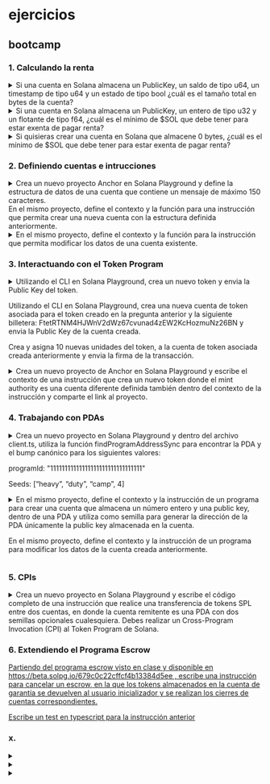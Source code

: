 # ejercicios
## bootcamp
### 1. Calculando la renta
<details><summary>
Si una cuenta en Solana almacena un PublicKey, un saldo de tipo u64, un timestamp de tipo u64 y un estado de tipo bool ¿cuál es el tamaño total en bytes de la cuenta?
</summary>

- PublicKey = 32 bytes
- u64 (saldo) = 8 bytes
- u64 (timestamp) = 8 bytes
- bool (estado) = 1 byte
- Total = 32 + 8 + 8 + 1 = 49 bytes

</details>
<details><summary>
Si una cuenta en Solana almacena un PublicKey, un entero de tipo u32 y un flotante de tipo f64, ¿cuál es el mínimo de $SOL que debe tener para estar exenta de pagar renta?
</summary>

- Primero calculamos el tamaño:
    * PublicKey = 32 bytes
    * u32 = 4 bytes
    * f64 = 8 bytes
    * overhead = 128 bytes
    * Total = 32 + 4 + 8 = 44 bytes + 128 bytes = 172 bytes
- La fórmula para calcular SOL exento de renta es:
    * (tamaño_cuenta * 0.00000348 SOL * 2 años)
    - Por lo tanto: 172 * 0.00000348 * 2 = 0.00119712 SOL

</details>
<details><summary>
Si quisieras crear una cuenta en Solana que almacene 0 bytes, ¿cuál es el mínimo de $SOL que debe tener para estar exenta de pagar renta?
</summary>

- Todas las cuentas en Solana tienen un overhead mínimo de 128 bytes
- Por lo tanto, incluso con 0 bytes de datos, necesitamos calcular:
* 128 * 0.00000348 * 2 = 0.00089088 SOL

</details>


### 2. Definiendo cuentas e intrucciones
<details><summary>
Crea un nuevo proyecto Anchor en Solana Playground y define la estructura de datos de una cuenta que contiene un mensaje de máximo 150 caracteres. </br>
En el mismo proyecto, define el contexto y la función para una instrucción que permita crear una nueva cuenta con la estructura definida anteriormente. 
</summary>

- Código:

```rust
use anchor_lang::prelude::*;

declare_id!("9e1Sp9gCqfHY8CEd6Jm4JvLT899Md5Du5sYMUyQnswSt");

#[program]
pub mod blog {
    use super::*;

    pub fn crear_mensaje(ctx: Context<CrearMensaje>) -> Result<()> {
        ctx.accounts.mensaje.valor = "Hola Mundo!".to_string();
        Ok(())
    }
}

//2. definimos el contexto de la instrucción
#[derive(Accounts)]
pub struct CrearMensaje<'info> {
    //3. cuentas
    // cuenta 'recipinte' mensaje
    #[account(init, payer = user, space = 8 + Mensaje::INIT_SPACE)]
    pub mensaje: Account<'info, Mensaje>, 

    //payer
    #[account(mut)]
    pub user: Signer<'info>,

    //system_program
    pub system_program: Program<'info, System>,
}

//1. estructura de datos del mensaje (cuenta)
#[account]
#[derive(InitSpace)]
pub struct Mensaje {
    #[max_len(150)]
    pub valor: String, 
}
```

- Para interactuar con el contrato ver la sección de: [interactuar con programas en solpg.io](./todo.md#interactuar-con-programas-en-solpgio)

</details>
<details><summary>
En el mismo proyecto, define el contexto y la función para la instrucción que permita modificar los datos de una cuenta existente. 
</summary>

- Código requerido:
```rust
use anchor_lang::prelude::*;

declare_id!("9e1Sp9gCqfHY8CEd6Jm4JvLT899Md5Du5sYMUyQnswSt");

//4. definimos el programa
#[program]
pub mod blog {
    use super::*;
    //5. creamos la función de la instrucción para crear
    pub fn crear_mensaje(ctx: Context<CrearMensaje>) -> Result<()> {
        ctx.accounts.mensaje_account.valor = "Hola Mundo!".to_string();
        Ok(())
    }
    //7. creamos la función de la instrucción para modificar
    pub fn mod_mensaje(ctx: Context<ModificarMensaje>, mensaje: String) -> Result<()> {
        //+9. requerimientos previos
        require!(!mensaje.is_empty(), CustomError::EmptyMessage);
        require!(mensaje.len() <= 150, CustomError::MessageTooLong);

        ctx.accounts.mensaje_account.valor = mensaje;
        Ok(())
    }
}
//6. definimos el contexto de la instrucción para modificar
#[derive(Accounts)]
pub struct ModificarMensaje<'info> {
    #[account(mut)]
    pub mensaje_account: Account<'info, Mensaje>,

    #[account(mut)]
    pub user: Signer<'info>,
}

//2. definimos el contexto de la instrucción para crear
#[derive(Accounts)]
pub struct CrearMensaje<'info> {
    //3. cuentas
    // cuenta 'recipinte' mensaje
    #[account(init, payer = user, space = 8 + Mensaje::INIT_SPACE)]
    pub mensaje_account: Account<'info, Mensaje>,

    //payer
    #[account(mut)]
    pub user: Signer<'info>,

    //system_program
    pub system_program: Program<'info, System>,
}

//1. estructura de datos del mensaje (cuenta)
#[account]
#[derive(InitSpace)]
pub struct Mensaje {
    #[max_len(150)]
    pub valor: String,
}
//+8. mensajes de error personalizados
#[error_code]
pub enum CustomError {
    #[msg("The message exceeds 150 characters.")]
    MessageTooLong,

    #[msg("The message cannot be empty.")]
    EmptyMessage,
}
```

- Limitado a owner del mensaje:
```rust
use anchor_lang::prelude::*;

declare_id!("9e1Sp9gCqfHY8CEd6Jm4JvLT899Md5Du5sYMUyQnswSt");

//4. definimos el programa
#[program]
pub mod blog {
    use super::*;
    //5. creamos la función de la instrucción para crear
    pub fn crear_mensaje(ctx: Context<CrearMensaje>) -> Result<()> {
        ctx.accounts.mensaje_account.owner = *ctx.accounts.user.key;
        ctx.accounts.mensaje_account.valor = "Hola Mundo!".to_string();
        Ok(())
    }
    //7. creamos la función de la instrucción para modificar
    pub fn mod_mensaje(ctx: Context<ModificarMensaje>, mensaje: String) -> Result<()> {
        //+9. requerimientos previos
        require!(!mensaje.is_empty(), CustomError::EmptyMessage);
        require!(mensaje.len() <= 150, CustomError::MessageTooLong);
        require_keys_eq!(ctx.accounts.mensaje_account.owner, *ctx.accounts.user.key, CustomError::OnlyOwnerMessage);

        ctx.accounts.mensaje_account.valor = mensaje;
        Ok(())
    }
}
//6. definimos el contexto de la instrucción para modificar
#[derive(Accounts)]
pub struct ModificarMensaje<'info> {
    #[account(mut)]
    pub mensaje_account: Account<'info, Mensaje>,

    #[account(mut)]
    pub user: Signer<'info>,
}

//2. definimos el contexto de la instrucción para crear
#[derive(Accounts)]
pub struct CrearMensaje<'info> {
    //3. cuentas
    // cuenta 'recipinte' mensaje
    #[account(init, payer = user, space = 8 + Mensaje::INIT_SPACE)]
    pub mensaje_account: Account<'info, Mensaje>,

    //payer
    #[account(mut)]
    pub user: Signer<'info>,

    //system_program
    pub system_program: Program<'info, System>,
}

//1. estructura de datos del mensaje (cuenta)
#[account]
#[derive(InitSpace)]
pub struct Mensaje {
    pub owner: Pubkey,
    #[max_len(150)]
    pub valor: String,
}
//+8. mensajes de error personalizados
#[error_code]
pub enum CustomError {
    #[msg("The message exceeds 150 characters.")]
    MessageTooLong,

    #[msg("The message cannot be empty.")]
    EmptyMessage,

    #[msg("Only the owner can modify the message")]
    OnlyOwnerMessage,
}
```
</details>

### 3. Interactuando con el Token Program

<details><summary>
Utilizando el CLI en Solana Playground, crea un nuevo token y envia la Public Key del token.

Utilizando el CLI en Solana Playground, crea una nueva cuenta de token asociada para el token creado en la pregunta anterior y la siguiente billetera: FtetRTNM4HJWnV2dWz67cvunad4zEW2KcHozmuNz26BN y envia la Public Key de la cuenta creada.

Crea y asigna 10 nuevas unidades del token, a la cuenta de token asociada creada anteriormente y envia la firma de la transacción.
</summary>

- `spl-token create-token` -> *HBkdfpM4FLabw5Xp5qCE9cYqbS5yyV4uHqoDmPpRdEhr*

- `spl-token create-account HBkdfpM4FLabw5Xp5qCE9cYqbS5yyV4uHqoDmPpRdEhr` -> *5NumnxJdX78t7SLsS9fM6jwX2auaP96AoXXzcMSBbBbW*

- `spl-token mint HBkdfpM4FLabw5Xp5qCE9cYqbS5yyV4uHqoDmPpRdEhr 10 -- 5NumnxJdX78t7SLsS9fM6jwX2auaP96AoXXzcMSBbBbW` -> *2QVPd7AQZvVJbFe6tq9kbdQi2Lgtav7zVXYooLdkF7a1kFxeZB2nAG1pmHra8TnhMNSaMcd7uQ96mkJmXE48EkQv*


</details>
<details><summary>
Crea un nuevo proyecto de Anchor en Solana Playground y escribe el contexto de una instrucción que crea un nuevo token donde el mint authority es una cuenta diferente definida también dentro del contexto de la instrucción y comparte el link al proyecto.
</summary>

- Código básico:
```rust
use anchor_lang::prelude::*;
use anchor_spl::token::*;

declare_id!("EgVw1Bjs5z8R6XwRrpbYFt8wGXZYAztGxbhKCPXcynj6");

//2. Crear programa y instrucción
#[program]
pub mod token_exercise {
    use super::*;

    pub fn create_token_mint(_ctx: Context<CreateToken>) -> Result<()>{
        Ok(())
    }
}

//1. Crear contexto
#[derive(Accounts)]
pub struct CreateToken<'info>{

    //cuenta 'mint account'
    #[account(init, payer = fee_payer, mint::decimals = 9, mint::authority = mint_authority)]
    pub mint_account: Account<'info, Mint>,

    //cuentas mutables
    #[account(mut)]
    pub mint_authority: Signer<'info>,
    #[account(mut)]
    pub fee_payer: Signer<'info>,

    //cuentas programa
    pub system_program: Program<'info, System>,
    pub token_program: Program<'info, Token>,

    //cuentas asociadas
    pub rent: Sysvar<'info, Rent>,
}
```
- Código mejorado IA(Chat-GPT):
```rs
use anchor_lang::prelude::*;
use anchor_spl::token::*;

declare_id!("EgVw1Bjs5z8R6XwRrpbYFt8wGXZYAztGxbhKCPXcynj6");

//2. Crear programa y instrucción
#[program]
pub mod token_exercise {
    use super::*;

    pub fn create_token_mint(_ctx: Context<CreateToken>) -> Result<()>{
        Ok(())
    }
}

//1. Crear contexto
#[derive(Accounts)]
pub struct CreateToken<'info>{
    //cuentas mutables 💡 -> segun GPT, es mejor declarar primero la autoridad que se utiliza en mint_account
    #[account(mut)]
    pub mint_authority: Signer<'info>,
   

    //cuenta 'mint account'
    #[account(
        init, 
        payer = fee_payer, 
        mint::decimals = 9, 
        mint::authority = mint_authority,
        mint::token_program = token_program //segun GPT, es buena practica indicar siempre el token_program
        )]
    pub mint_account: Account<'info, Mint>,

    #[account(mut)]
    pub fee_payer: Signer<'info>,

    //cuentas programa
    pub system_program: Program<'info, System>,
    pub token_program: Program<'info, Token>,

    //cuentas asociadas
    pub rent: Sysvar<'info, Rent>,
}
```

    ❓⁉️ Chat-GPT said ⁉️ 📢⁉️

    - `mint_authority` debe ir antes porque es un valor lógico dentro de `mint_account`.  
    - `fee_payer` y `token_program` pueden ir después porque Anchor ya sabe resolverlos.  

</details>



### 4. Trabajando con PDAs


<details><summary>
Crea un nuevo proyecto en Solana Playground y dentro del archivo client.ts, utiliza la función findProgramAddressSync para encontrar la PDA y el bump canónico para los siguientes valores:

programId: "11111111111111111111111111111111"

Seeds: [“heavy”, “duty”, “camp”, 4]
</summary>

- Encontrar PDA and bump canónico
```ts
const [PDA, bump] = PublicKey.findProgramAddressSync(
  [
    Buffer.from("heavy"),
    Buffer.from("duty"),
    Buffer.from("camp"),
    Buffer.from([4])],
  new PublicKey("11111111111111111111111111111111")
)
console.log(`PDA: ${PDA}, bump: ${bump}`)
```

</details>
<details><summary>
En el mismo proyecto, define el contexto y la instrucción de un programa para crear una cuenta que almacena un número entero y una public key, dentro de una PDA y utiliza como semilla para generar la dirección de la PDA únicamente la public key almacenada en la cuenta.

En el mismo proyecto, define el contexto y la instrucción de un programa para modificar los datos de la cuenta creada anteriormente.
</summary>

- Código:
```rs
use anchor_lang::prelude::*;


declare_id!("5NLnnWgZbiBz8GRFQbHMPJNWPD9G6ddks66iFQHSecsE");

//3. Programa con las instrucciones para crear y modificar
#[program]
pub mod contador_pda_mejorado{
    pub use super::*;

    pub fn crear_contador(ctx: Context<CrearContador>)->Result<()>{
        ctx.accounts.cuenta_pda.valor = 0;
        ctx.accounts.cuenta_pda.llave = ctx.accounts.fee_payer.key();
        ctx.accounts.cuenta_pda.bump = ctx.bumps.cuenta_pda; //ctx.bumps.get("cuenta_pda").unwrap()
        Ok(())
    }

    pub fn modificar_contador(ctx:Context<ModContador>, nuevo_valor: u64) ->Result<()>{
        ctx.accounts.cuenta_pda.valor = nuevo_valor;
        Ok(())
    }
}

//4. Contexto de la instrucción modificar contador
#[derive(Accounts)]
pub struct ModContador<'info> {
    #[account(
        mut,
        seeds=[fee_payer.key().as_ref()],
        bump = cuenta_pda.bump,
        constraint = cuenta_pda.llave == fee_payer.key(), // Esto es una condicion que le ponemos para que anchor nos cree la cuenta
    )]
    cuenta_pda: Account<'info, Contador>,

    #[account(mut)]
    fee_payer: Signer<'info>,
}

//2. Contexto de la instrucción crear contador
#[derive(Accounts)]
pub struct CrearContador<'info> {
    #[account(
        init,
        payer=fee_payer,
        space=8+Contador::INIT_SPACE,
        seeds=[
            fee_payer.key().as_ref()
        ],
        bump,
    )]
    cuenta_pda: Account<'info, Contador>,

    #[account(mut)]
    fee_payer: Signer<'info>, //? deben ser publicos los campos?

    pub system_program: Program<'info, System>
}

#[account]
#[derive(InitSpace)]
//1. Estructura de la cuenta PDA
pub struct Contador {
    pub valor: u64,
    pub llave: Pubkey,
    pub bump: u8,
}
```

- Test (mocha):
```ts
import * as anchor from "@coral-xyz/anchor";
import { Program } from "@coral-xyz/anchor";
import { PublicKey, SystemProgram, LAMPORTS_PER_SOL } from "@solana/web3.js";
import { ContadorPdaMejorado } from "../target/types/contador_pda_mejorado";

describe("contador-pda-mejorado", () => {
  const provider = anchor.AnchorProvider.env();
  anchor.setProvider(provider);

  const program = anchor.workspace.ContadorPdaMejorado as Program<ContadorPdaMejorado>;
  const wallet = provider.wallet.publicKey;

  it("Inicializa el contador", async () => {
    // Mostrar información del cliente
    console.log("Mi dirección:", wallet.toString());
    const balance = await provider.connection.getBalance(wallet);
    console.log(`Mi balance: ${balance / LAMPORTS_PER_SOL} SOL`);

    // Encontrar PDA
    const [pda, bump] = PublicKey.findProgramAddressSync(
      [wallet.toBuffer()],
      program.programId
    );
    console.log(`PDA: ${pda.toString()}, bump: ${bump}`);

    // Crear contador
    try {
      await program.methods
        .crearContador()
        .accounts({
          cuentaPda: pda,
          feePayer: wallet,
          systemProgram: SystemProgram.programId
        })
        .rpc();
      
      console.log("Contador creado exitosamente");

      // Verificar el valor inicial
      const cuenta = await program.account.contador.fetch(pda);
      console.log("Valor inicial:", cuenta.valor.toString());
      console.log("Llave almacenada:", cuenta.llave.toString());
      console.log("Bump almacenado:", cuenta.bump);

    } catch (error) {
      console.error("Error al crear el contador:", error);
    }
  });

  it("Modifica el contador", async () => {
    // Encontrar PDA
    const [pda, _] = PublicKey.findProgramAddressSync(
      [wallet.toBuffer()],
      program.programId
    );

    // Modificar contador
    try {
      const nuevoValor = new anchor.BN(42);
      await program.methods
        .modificarContador(nuevoValor)
        .accounts({
          cuentaPda: pda,
          feePayer: wallet
        })
        .rpc();

      console.log("Contador modificado exitosamente");

      // Verificar el nuevo valor
      const cuenta = await program.account.contador.fetch(pda);
      console.log("Nuevo valor:", cuenta.valor.toString());

    } catch (error) {
      console.error("Error al modificar el contador:", error);
    }
  });
});
```

</details>

### 5. CPIs
<details><summary>
Crea un nuevo proyecto en Solana Playground y escribe el código completo de una instrucción que realice una transferencia de tokens SPL entre dos cuentas, en donde la cuenta remitente es una PDA con dos semillas opcionales cualesquiera. Debes realizar un Cross-Program Invocation (CPI) al Token Program de Solana.
</summary>

- Código parte 1:
```rs
use anchor_lang::prelude::*;
declare_id!("639DEktgoBuJJaEbFEr7RcRHNFHM82aKdJTt4YqqTudm");

//4. Programa con las instrucciones
#[program]
pub mod pda_transfer{
    use super::*;
    pub fn almacenar_mint(ctx: Context<AlmacenarMint>, mint_account: Pubkey)->Result<()>{
        ctx.accounts.mint_account_pda.mint_token = mint_account;
        ctx.accounts.mint_account_pda.bump = ctx.bumps.mint_account_pda;
        ctx.accounts.mint_account_pda.fee_payer = ctx.accounts.fee_payer.key();
        Ok(())
    }
}
//5. Contexto de la instrucción para mint y transferir tokens
// #[derive(Accounts)]



//2. Contexto de la instrucción para almacenar el mint token
#[derive(Accounts)]
#[instruction(mint_account: Pubkey)]
pub struct AlmacenarMint<'info> {
    //3. cuentas para almacenar mint?
    #[account(mut)]
    pub fee_payer: Signer<'info>,

    #[account(
        init,
        seeds = [b"almacenar", mint_account.key().as_ref()],
        bump,
        payer = fee_payer,
        space = 8 + DataAccount::INIT_SPACE
    )]
    pub mint_account_pda: Account<'info, DataAccount>,
    pub system_program: Program<'info, System>
}

//1. Estructura de datos del mint token (cuenta)
#[account]
#[derive(InitSpace)]
pub struct DataAccount {
    pub mint_token: Pubkey,
    pub fee_payer: Pubkey,
    pub bump: u8,
}
```


- Código requerido:

```rs
use anchor_lang::prelude::*;
use anchor_spl::token::*;

declare_id!("639DEktgoBuJJaEbFEr7RcRHNFHM82aKdJTt4YqqTudm");

//4. Programa con las instrucciones
#[program]
pub mod pda_transfer {
    use super::*;
    pub fn mint(ctx: Context<AlmacenarMint>, supply: u64) -> Result<()> {
        ctx.accounts.mint_account_pda.bump_mint_token = ctx.bumps.mint_account_pda;
        ctx.accounts.mint_account_pda.bump_token_account = ctx.bumps.token_account_pda_remitente;
        ctx.accounts.mint_account_pda.fee_payer = ctx.accounts.fee_payer.key();
        ctx.accounts.mint_account_pda.mint_token = ctx.accounts.mint_account.key();
        //Preparar cantidad tokens para mint
        let decimals = ctx.accounts.mint_account.decimals;
        let amount = supply * 10u64.pow(decimals as u32);
        //Llamar a la funcion mint_tokens
        let cpi_mint = MintTo {
            mint: ctx.accounts.mint_account.to_account_info(),
            to: ctx.accounts.token_account_pda_remitente.to_account_info(),
            authority: ctx.accounts.fee_payer.to_account_info(),
        };
        let cpi_program = ctx.accounts.token_program.to_account_info();
        //Tengo dudas si aqui es: Mint Tokens with PDA mint authority via CPI
        let cpi_context = CpiContext::new(cpi_program, cpi_mint);
        mint_to(cpi_context, amount)?;
        Ok(())
    }
   pub fn transferir(ctx: Context<TransferirTokens>, quantity: u64) -> Result<()> {
    let decimals = ctx.accounts.mint_account.decimals;
    let amount = quantity * 10u64.pow(decimals as u32);

    // Guardar la clave en una variable para que tenga un lifetime más largo
    let mint_key = ctx.accounts.mint_account.key();

    let signer_seeds: &[&[&[u8]]] = &[&[b"mint", mint_key.as_ref(), &[ctx.accounts.mint_account_pda.bump_token_account]]];

    let cpi_accounts = TransferChecked {
        mint: ctx.accounts.mint_account.to_account_info(),
        from: ctx.accounts.token_account_pda_remitente.to_account_info(),
        to: ctx.accounts.token_account_recibidor.to_account_info(),
        authority: ctx.accounts.token_account_pda_remitente.to_account_info() 
    };

    let cpi_program = ctx.accounts.token_program.to_account_info();
    let cpi_context = CpiContext::new(cpi_program, cpi_accounts).with_signer(signer_seeds);

    transfer_checked(cpi_context, amount, decimals)?;

    Ok(())
}

}
//5. Contexto de la instrucción para transferir tokens
#[derive(Accounts)]
pub struct TransferirTokens<'info>{
    #[account(mut)]
    pub token_account_recibidor: Account<'info, TokenAccount>,

    #[account(mut)]
    pub fee_payer: Signer<'info>,

    // Cuenta real de tipo Mint (se deriva del Pubkey almacenado en mint_account_pda)
    #[account(mut, address = mint_account_pda.mint_token)]
    pub mint_account: Account<'info, Mint>,

    #[account(
        mut,
        seeds = [b"almacenar", mint_account_pda.mint_token.as_ref()],
        bump = mint_account_pda.bump_mint_token
    )]
    mint_account_pda: Account<'info, DataAccount>,

    #[account(
        mut,
        seeds = [b"mint", mint_account_pda.mint_token.as_ref()],
        bump = mint_account_pda.bump_token_account
    )]
    token_account_pda_remitente:  Account<'info, TokenAccount>,
    pub token_program: Program<'info, Token>,
    pub rent: Sysvar<'info, Rent>,
}

//2. Contexto de la instrucción para almacenar el mint token
#[derive(Accounts)]
pub struct AlmacenarMint<'info> {
    //3. cuentas para almacenar mint?
    #[account(mut)]
    pub fee_payer: Signer<'info>,

    #[account(
        init,
        seeds = [b"almacenar", mint_account.key().as_ref()],
        bump,
        payer = fee_payer,
        space = 8 + DataAccount::INIT_SPACE
    )]
    pub mint_account_pda: Account<'info, DataAccount>,

    #[account(
        init,
        seeds = [b"mint", mint_account.key().as_ref()],
        bump,
        payer = fee_payer,
        token::mint = mint_account,
        // En lugar de usar mint_account_pda.fee_payer directamente, necesitamos una cuenta real
        // token::authority = fee_payer  // Cambiamos a usar la cuenta fee_payer
        token::authority = token_account_pda_remitente,  
    )]
    pub token_account_pda_remitente: Account<'info, TokenAccount>,

    #[account(mut)]
    pub mint_account: Account<'info, Mint>,

    pub system_program: Program<'info, System>,
    pub token_program: Program<'info, Token>,
    pub rent: Sysvar<'info, Rent>,
}

//1. Estructura de datos del mint token (cuenta)
#[account]
#[derive(InitSpace)]
pub struct DataAccount {
    pub mint_token: Pubkey,
    pub fee_payer: Pubkey,
    pub bump_mint_token: u8,
    pub bump_token_account: u8,
}
```

</details>

### 6. Extendiendo el Programa Escrow

[Partiendo del programa escrow visto en clase y disponible en https://beta.solpg.io/679c0c22cffcf4b13384d5ee , escribe una instrucción para cancelar un escrow, en la que los tokens almacenados en la cuenta de garantía se devuelven al usuario inicializador y se realizan los cierres de cuentas correspondientes.](../ej-6/programs/ej-6/src/lib.rs) 

[Escribe un test en typescript para la instrucción anterior](../ej-6/tests/ej-6.ts)

### x. 
<details><summary>

</summary>



</details>
<details><summary>

</summary>



</details>
<details><summary>

</summary>



</details>